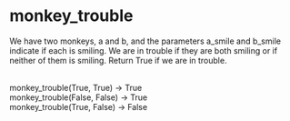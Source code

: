 # monkey_trouble
We have two monkeys, a and b, and the parameters a_smile and b_smile indicate if each is smiling. We are in trouble if they are both smiling or if neither of them is smiling. Return True if we are in trouble. <br> <br>

monkey_trouble(True, True) → True <br>
monkey_trouble(False, False) → True <br>
monkey_trouble(True, False) → False
